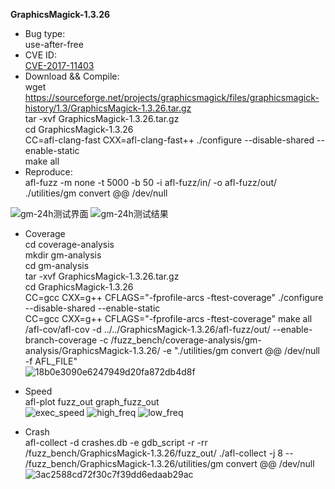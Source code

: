 **GraphicsMagick-1.3.26**
* Bug type:    
use-after-free    
* CVE ID:     
[CVE-2017-11403](https://cve.mitre.org/cgi-bin/cvename.cgi?name=CVE-2017-11403)    
* Download && Compile:   
wget https://sourceforge.net/projects/graphicsmagick/files/graphicsmagick-history/1.3/GraphicsMagick-1.3.26.tar.gz     
tar -xvf GraphicsMagick-1.3.26.tar.gz    
cd GraphicsMagick-1.3.26    
CC=afl-clang-fast CXX=afl-clang-fast++ ./configure --disable-shared --enable-static    
make all
* Reproduce:     
afl-fuzz -m none -t 5000 -b 50 -i afl-fuzz/in/ -o afl-fuzz/out/ ./utilities/gm convert @@ /dev/null               

![gm-24h测试界面](https://user-images.githubusercontent.com/76025773/221345604-1a6ec27d-8c0e-40ac-bb78-a4c70e4afc38.png)
![gm-24h测试结果](https://user-images.githubusercontent.com/76025773/221345639-b999b6c4-8853-4eff-be4b-4762589c75ba.png)          

* Coverage          
cd coverage-analysis                    
mkdir gm-analysis                            
cd gm-analysis                                
tar -xvf GraphicsMagick-1.3.26.tar.gz                                                      
cd GraphicsMagick-1.3.26                                          
CC=gcc CXX=g++ CFLAGS="-fprofile-arcs -ftest-coverage" ./configure --disable-shared --enable-static                                           
CC=gcc CXX=g++ CFLAGS="-fprofile-arcs -ftest-coverage" make all                                     
/afl-cov/afl-cov -d ../../GraphicsMagick-1.3.26/afl-fuzz/out/ --enable-branch-coverage -c /fuzz_bench/coverage-analysis/gm-analysis/GraphicsMagick-1.3.26/ -e "./utilities/gm convert @@ /dev/null -f AFL_FILE"                   
![18b0e3090e6247949d20fa872db4d8f](https://user-images.githubusercontent.com/76025773/221351078-fa667e4f-fced-47c6-907f-6911074d007b.png)


* Speed           
afl-plot fuzz_out graph_fuzz_out                          
![exec_speed](https://user-images.githubusercontent.com/76025773/221346181-b722fd14-8ded-4bd4-b81f-3e780d46b853.png)
![high_freq](https://user-images.githubusercontent.com/76025773/221346186-c8445036-5b2b-4b9e-bc28-73998769afb1.png)
![low_freq](https://user-images.githubusercontent.com/76025773/221346188-0164e05d-4e45-4488-a57f-f375d3317839.png)

* Crash               
afl-collect -d crashes.db -e gdb_script -r -rr /fuzz_bench/GraphicsMagick-1.3.26/fuzz_out/ ./afl-collect -j 8 -- /fuzz_bench/GraphicsMagick-1.3.26/utilities/gm convert @@ /dev/null                                          
![3ac2588cd72f30c7f39dd6edaab29ac](https://user-images.githubusercontent.com/76025773/226303729-b4eee893-5a9c-485c-9380-c1edbd4cb520.png)
